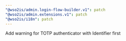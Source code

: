 ```yaml
---
"@wso2is/admin.login-flow-builder.v1": patch
"@wso2is/admin.extensions.v1": patch
"@wso2is/i18n": patch
---
```


Add warning for TOTP authenticator with Identifier first

